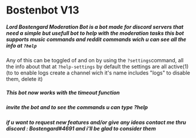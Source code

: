 # Bostenbot V13

##### Lord Bostengard Moderation Bot is a bot made for discord servers that need a simple but usefull bot to help with the moderation tasks this bot supports music commands and reddit commands wich u can see all the info at `?help`
Any of this can be toggled of and on by using the `?settings`command, all the info about that at `?help-settings` by default the settings are all active(1) (to to enable logs create a channel wich it's name includes "logs" to disable them, delete it)
##### This bot now works with the timeout function 
##### invite the bot and to see the commands u can type ?help 
##### if u want to request new features and/or give any ideas contact me thru discord : Bostengard#4691 and i'll be glad to consider them
